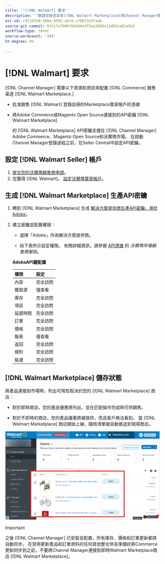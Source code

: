 ```yaml
---
title: '"[!DNL Walmart] 要求"'
description: '"驗證您是否具有[!DNL Walmart Marketplace]與Channel Manager整合的資訊和資源。」'
exl-id: c4f247e8-280a-4595-a6c8-cf8b732d7aab
source-git-commit: 07e1faf90676b404e3f5ee28ddc13d81ea82a5a5
workflow-type: tm+mt
source-wordcount: '343'
ht-degree: 0%

---
```


# [!DNL Walmart] 要求

[!DNL Channel Manager] 需要以下資源和資訊來配置 [!DNL Commerce] 銷售渠道 [!DNL Walmart Marketplace.]

* 批准銷售 [!DNL Walmart] 登錄註冊的Marketplace賣家帳戶的憑據

* 將Adobe Commerce或Magento Open Source連接到的API密鑰 [!DNL Walmart Marketplace]

   的 [!DNL Walmart Marketplace] API密鑰支援在 [!DNL Channel Manager] Adobe Commerce、Magento Open Source和沃爾瑪市場。 在啟動Channel Manager登錄過程之前，在Seller Central中設定API密鑰。

## 設定 [!DNL Walmart Seller] 帳戶

1. [提交您的沃爾瑪銷售商申請](https://marketplace-apply.walmart.com/apply?id=0014M00001zivMpQAI)。
1. 在獲得 [!DNL Walmart]。 [設定沃爾瑪賣家帳戶](https://sellerhelp.walmart.com/seller/s/guide?article=000008219)。

## 生成 [!DNL Walmart Marketplace] 生產API密鑰

1. 轉到 [!DNL Walmart Marketplace] 生成 [解決方案提供商生產API密鑰，用於Adobe](https://developer.walmart.com/#preloginModal?redirectUri=https%3A%2F%2Fdeveloper.walmart.com%2Faccount%2FgenerateKey)。

1. 建立密鑰並配置權限：

   * 選擇「Adobe」作為解決方案提供商。

   * 如下表所示設定權限。 有關詳細資訊，請參閱 [API憑據](https://sellerhelp.walmart.com/seller/s/guide?article=000006422) 的 _沃爾瑪市場銷售商幫助_。

   **AdobeAPI鍵配置**

   | **權限** | **設定** |
   |----------------|-------------|
   | 內容 | 完全訪問 |
   | 獲取源 | 僅查看 |
   | 庫存 | 完全訪問 |
   | 項目 | 完全訪問 |
   | 延遲時間 | 完全訪問 |
   | 訂單 | 完全訪問 |
   | 價格 | 完全訪問 |
   | 報表 | 僅查看 |
   | 返回 | 完全訪問 |
   | 規則 | 完全訪問 |
   | 裝運 | 完全訪問 |

## [!DNL Walmart Marketplace] 儲存狀態

將產品連接到市場時，列出可用性取決於您的 [!DNL Walmart Marketplace] 商店：

* 對於即時商店，您的產品優惠將列出，並在匹配操作完成時可供銷售。

* 對於不即時的商店，您的產品優惠將被提供，而且客戶無法看到。 當 [!DNL Walmart Marketplace] 商店開始上線，臨時清單被自動推送到現場商店。

![[!DNL Walmart Seller Central] 分段產品](assets/walmart-seller-central-staged.png)

>[!IMPORTANT]
>
>之後 [!DNL Channel Manager] 已安裝並配置，所有庫存、價格和訂單更新都將自動同步。 在禁用更新產品和訂單資料的任何其他整合併且準備好將Commerce更新同步到之前，不要將Channel Manager連接到即時Walmart Marketplace商店 [!DNL Walmart Marketplace]。

